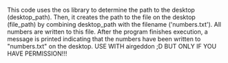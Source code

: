 This code uses the os library to determine the path to the desktop (desktop_path). Then, it creates the path to the file on the desktop (file_path) by combining desktop_path with the filename ('numbers.txt'). All numbers are written to this file. After the program finishes execution, a message is printed indicating that the numbers have been written to "numbers.txt" on the desktop.
USE WITH airgeddon ;D
BUT ONLY IF YOU HAVE PERMISSION!!!
